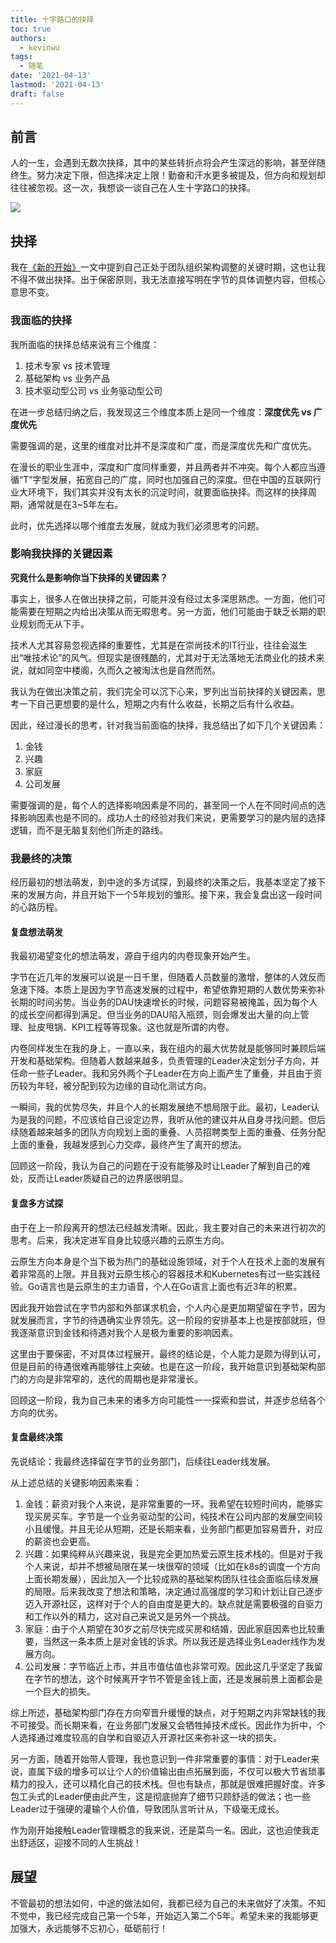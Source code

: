 ```yaml
---
title: 十字路口的抉择
toc: true
authors:
  - kevinwu
tags:
  - 随笔
date: '2021-04-13'
lastmod: '2021-04-13'
draft: false
---
```


## 前言
人的一生，会遇到无数次抉择，其中的某些转折点将会产生深远的影响，甚至伴随终生。努力决定下限，但选择决定上限！勤奋和汗水更多被提及，但方向和规划却往往被忽视。这一次，我想谈一谈自己在人生十字路口的抉择。

![](/images/blogs-mind-decision/cross.png)

## 抉择
我在[《新的开始》](../mind-startup)一文中提到自己正处于团队组织架构调整的关键时期，这也让我不得不做出抉择。出于保密原则，我无法直接写明在字节的具体调整内容，但核心意思不变。

### 我面临的抉择
我所面临的抉择总结来说有三个维度：
1. 技术专家 vs 技术管理
2. 基础架构 vs 业务产品
3. 技术驱动型公司 vs 业务驱动型公司

在进一步总结归纳之后，我发现这三个维度本质上是同一个维度：**深度优先 vs 广度优先**

需要强调的是，这里的维度对比并不是深度和广度，而是深度优先和广度优先。

在漫长的职业生涯中，深度和广度同样重要，并且两者并不冲突。每个人都应当遵循“T”字型发展，拓宽自己的广度，同时也加强自己的深度。但在中国的互联网行业大环境下，我们其实并没有太长的沉淀时间，就要面临抉择。而这样的抉择周期，通常就是在3~5年左右。

此时，优先选择以哪个维度去发展，就成为我们必须思考的问题。

### 影响我抉择的关键因素
**究竟什么是影响你当下抉择的关键因素？** 

事实上，很多人在做出抉择之前，可能并没有经过太多深思熟虑。一方面，他们可能需要在短期之内给出决策从而无暇思考。另一方面，他们可能由于缺乏长期的职业规划而无从下手。

技术人尤其容易忽视选择的重要性，尤其是在崇尚技术的IT行业，往往会滋生出“唯技术论”的风气。但现实是很残酷的，尤其对于无法落地无法商业化的技术来说，就如同空中楼阁，久而久之被淘汰也是自然而然。

我认为在做出决策之前，我们完全可以沉下心来，罗列出当前抉择的关键因素，思考一下自己更想要的是什么，短期之内有什么收益，长期之后有什么收益。

因此，经过漫长的思考，针对我当前面临的抉择，我总结出了如下几个关键因素：
1. 金钱
2. 兴趣
3. 家庭
4. 公司发展

需要强调的是，每个人的选择影响因素是不同的，甚至同一个人在不同时间点的选择影响因素也是不同的。成功人士的经验对我们来说，更需要学习的是内层的选择逻辑，而不是无脑复刻他们所走的路线。

### 我最终的决策
经历最初的想法萌发，到中途的多方试探，到最终的决策之后，我基本坚定了接下来的发展方向，并且开始下一个5年规划的雏形。接下来，我会复盘出这一段时间的心路历程。

#### 复盘想法萌发
我最初渴望变化的想法萌发，源自于组内的内卷现象开始产生。

字节在近几年的发展可以说是一日千里，但随着人员数量的激增，整体的人效反而急速下降。本质上是因为字节高速发展的过程中，希望依靠短期的人数优势来弥补长期的时间劣势。当业务的DAU快速增长的时候，问题容易被掩盖，因为每个人的成长空间都得到满足。但当业务的DAU陷入瓶颈，则会爆发出大量的向上管理、扯皮甩锅、KPI工程等等现象。这也就是所谓的内卷。

内卷同样发生在我的身上，一直以来，我在组内的最大优势就是能够同时兼顾后端开发和基础架构。但随着人数越来越多，负责管理的Leader决定划分子方向，并任命一些子Leader。我和另外两个子Leader在方向上面产生了重叠，并且由于资历较为年轻，被分配到较为边缘的自动化测试方向。

一瞬间，我的优势尽失，并且个人的长期发展绝不想局限于此。最初，Leader认为是我的问题，不应该给自己设定边界，我听从他的建议并从自身寻找问题。但后续随着越来越多的团队方向规划上面的重叠、人员招聘类型上面的重叠、任务分配上面的重叠，我越发感到心力交瘁，最终产生了离开的想法。

回顾这一阶段，我认为自己的问题在于没有能够及时让Leader了解到自己的难处，反而让Leader质疑自己的边界感很明显。

#### 复盘多方试探
由于在上一阶段离开的想法已经越发清晰。因此，我主要对自己的未来进行初次的思考。后来，我决定进军自身比较感兴趣的云原生方向。

云原生方向本身是个当下极为热门的基础设施领域，对于个人在技术上面的发展有着非常高的上限。并且我对云原生核心的容器技术和Kubernetes有过一些实践经验。Go语言也是云原生的主力语音，个人在Go语言上面也有近3年的积累。

因此我开始尝试在字节内部和外部谋求机会，个人内心是更加期望留在字节，因为就发展而言，字节的待遇确实业界领先。这一阶段的安排基本上也是按部就班，但我逐渐意识到金钱和待遇对我个人是极为重要的影响因素。

这里由于要保密，不对具体过程展开。最终的结论是，个人能力是颇为得到认可，但是目前的待遇很难再能够往上突破。也是在这一阶段，我开始意识到基础架构部门的方向是非常窄的，迭代的周期也是非常漫长。

回顾这一阶段，我为自己未来的诸多方向可能性一一探索和尝试，并逐步总结各个方向的优劣。

#### 复盘最终决策
先说结论：我最终选择留在字节的业务部门，后续往Leader线发展。

从上述总结的关键影响因素来看：
1. 金钱：薪资对我个人来说，是非常重要的一环。我希望在较短时间内，能够实现买房买车。字节是一个业务驱动型的公司，纯技术在公司内部的发展空间较小且缓慢。并且无论从短期，还是长期来看，业务部门都更加容易晋升，对应的薪资也会更高。
2. 兴趣：如果纯粹从兴趣来说，我是完全更加热爱云原生技术栈的。但是对于我个人来说，却并不想被局限在某一块很窄的领域（比如在k8s的调度一个方向上面长期发展），因此加入一个比较成熟的基础架构团队往往会面临后续发展的局限。后来我改变了想法和策略，决定通过高强度的学习和计划让自己逐步迈入开源社区，这样对于个人的自由度是更大的。缺点就是需要极强的自驱力和工作以外的精力，这对自己来说又是另外一个挑战。
3. 家庭：由于个人期望在30岁之前尽快完成买房和结婚，因此家庭因素也比较重要，当然这一条本质上是对金钱的诉求。所以我还是选择业务Leader线作为发展方向。
4. 公司发展：字节临近上市，并且市值估值也非常可观。因此这几乎坚定了我留在字节的想法，这个时候离开字节不管是金钱上面，还是发展前景上面都会是一个巨大的损失。

综上所述，基础架构部门存在方向窄晋升缓慢的缺点，对于短期之内非常缺钱的我不可接受。而长期来看，在业务部门发展又会牺牲掉技术成长。因此作为折中，个人选择通过难度较高的自学和自驱迈入开源社区来弥补这一块的损失。

另一方面，随着开始带人管理，我也意识到一件非常重要的事情：对于Leader来说，直属下级的增多可以让个人的价值输出由点拓展到面，不仅可以极大节省琐事精力的投入，还可以精化自己的技术栈。但也有缺点，那就是很难把握好度。许多包工头式的Leader便由此产生，这是彻底抛弃了细节只顾舒适的做法；也一些Leader过于强硬的灌输个人价值，导致团队言听计从，下级毫无成长。

作为刚开始接触Leader管理概念的我来说，还是菜鸟一名。因此，这也迫使我走出舒适区，迎接不同的人生挑战！

## 展望
不管最初的想法如何，中途的做法如何，我都已经为自己的未来做好了决策。不知不觉中，我已经完成自己第一个5年，开始迈入第二个5年。希望未来的我能够更加强大，永远能够不忘初心，砥砺前行！